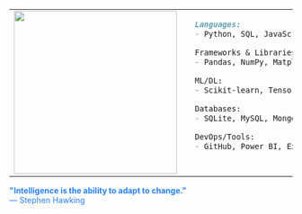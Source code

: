 <table>
  <tr>
    <td valign="top" style="padding-right: 24px;">
      <img src="https://media.giphy.com/media/v1.Y2lkPWVjZjA1ZTQ3OHk1c25qM2VjM2x1aHZ4dmNmZzBhMnhoemQ1czdsMDA4NnFvMjIybyZlcD12MV9naWZzX3JlbGF0ZWQmY3Q9Zw/UGE7xYaSHD2ZV8OelM/giphy.gif" height="290px">
    </td>
    <td valign="top" >

```md
Languages:
- Python, SQL, JavaScript

Frameworks & Libraries:
- Pandas, NumPy, Matplotlib, Streamlit, Seaborn, Requests, Flask, 

ML/DL:
- Scikit-learn, TensorFlow, Keras

Databases:
- SQLite, MySQL, MongoDB

DevOps/Tools:
- GitHub, Power BI, Excel, Canva
```

  </tr>
</table>

 <span style="color:#2980f2"><b>**"Intelligence is the ability to adapt to change."**</b><br>
 — Stephen Hawking</span>
